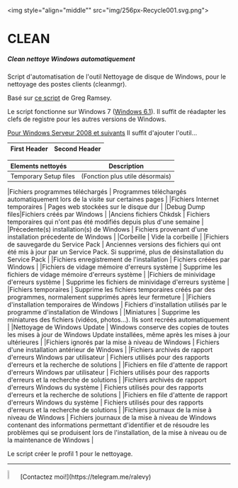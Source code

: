 <img style="align="middle"" src="img/256px-Recycle001.svg.png">
# CLEAN
##### Clean nettoye Windows automatiquement

Script d'automatisation de l'outil Nettoyage de disque de Windows, pour le nettoyage des postes clients (cleanmgr).

Basé sur [ce script](https://gregramsey.net/2014/05/14/automating-the-disk-cleanup-utility/) de Greg Ramsey.

Le script fonctionne sur Windows 7 ([Windows 6.1](https://en.wikipedia.org/wiki/Windows_NT#Releases)).
Il suffit de réadapter les clefs de registre pour les autres versions de Windows.

[Pour Windows Serveur 2008 et suivants](https://technet.microsoft.com/fr-fr/library/ff630161%28v=ws.10%29.aspx) Il suffit d'ajouter l'outil...

First Header | Second Header
------------ | -------------

Elements nettoyés | Description |
:------------- | -------------
Temporary Setup files | (Fonction plus utile désormais)

|Fichiers programmes téléchargés | Programmes téléchargés automatiquement lors de la visite sur certaines pages |
|Fichiers Internet temporaires | Pages web stockées sur le disque dur |
|Debug Dump files|Fichiers créés par Windows |
|Anciens fichiers Chkdsk | Fichiers temporaires qui n'ont pas été modifiés depuis plus d'une semaine |
|Précedente(s) installation(s) de Windows | Fichiers provenant d'une installation précedente de Windows |
|Corbeille | Vide la corbeille |
|Fichiers de sauvegarde du Service Pack | Anciennes versions des fichiers qui ont été mis à jour par un Service Pack. Si supprimé, plus de désinstallation du Service Pack |
|Fichiers enregistrement de l'installation | Fichiers créées par Windows |
|Fichiers de vidage mémoire d'erreurs système | Supprime les fichiers de vidage mémoire d'erreurs système |
|Fichiers de minividage d'erreurs système | Supprime les fichiers de minividage d'erreurs système |
|Fichiers temporaires | Supprime les fichiers temporaires créés par des programmes, normalement supprimés après leur fermeture |
|Fichiers d'installation temporaires de Windows | Fichiers d'installation utilisés par le programme d'installation de Windows |
|Miniatures | Supprime les miniatures des fichiers (vidéos, photos...). Ils sont recréés automatiquement |
|Nettoyage de Windows Update | Windows conserve des copies de toutes les mises à jour de Windows Update installées, même après les mises à jour ultérieures |
|Fichiers ignorés par la mise à niveau de Windows | Fichiers d'une installation antérieur de Windows |
|Fichiers archivés de rapport d'erreurs Windows par utilisateur | Fichiers utilisés pour des rapports d'erreurs et la recherche de solutions |
|Fichiers en file d'attente de rapport d'erreurs Windows par utilisateur | Fichiers utilisés pour des rapports d'erreurs et la recherche de solutions |
|Fichiers archivés de rapport d'erreurs Windows du système | Fichiers utilisés pour des rapports d'erreurs et la recherche de solutions |
|Fichiers en file d'attente de rapport d'erreurs Windows du système | Fichiers utilisés pour des rapports d'erreurs et la recherche de solutions |
|Fichiers journaux de la mise à niveau de Windows | Fichiers journaux de la mise à niveau de Windows contenant des informations permettant d'identifier et de résoudre les problèmes qui se produisent lors de l'installation, de la mise à niveau ou de la maintenance de Windows |

Le script créer le profil 1 pour le nettoyage.
<hr>
<img src="img/Telegram.svg.jpg" width="5%" height="5%" /> [Contactez moi!](https://telegram.me/ralevy)

